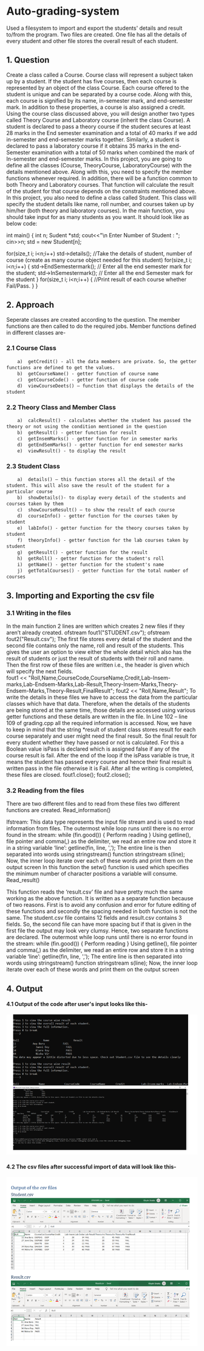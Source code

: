 # Auto-grading-system
Used a filesystem to import and export the students' details and result to/from the program. Two files are created. One file has all the details of every student and other file stores the overall result of each student.

## 1. Question
Create a class called a Course. Course class will represent a subject taken up by a student. If the
student has five courses, then each course is represented by an object of the class Course. Each
course offered to the student is unique and can be separated by a course code. Along with this,
each course is signified by its name, in-semester mark, and end-semester mark. In addition to
these properties, a course is also assigned a credit. 
Using the course class discussed above, you will design another two types called Theory Course
and Laboratory course (inherit the class Course). A student is declared to pass a theory
course if the student secures at least 28 marks in the End semester examination and a total
of 40 marks if we add in-semester and end-semester marks together. Similarly, a student is
declared to pass a laboratory course if it obtains 35 marks in the end-Semester
examination with a total of 50 marks when combined the mark of In-semester and end-semester
marks.
In this project, you are going to define all the classes (Course, TheoryCourse, LaboratoryCourse)
with the details mentioned above. Along with this, you need to specify the member functions
whenever required. In addition, there will be a function common to both Theory and Laboratory
courses. That function will calculate the result of the student for that course depends on the
constraints mentioned above.
In this project, you also need to define a class called Student. This class will specify the student
details like name, roll number, and courses taken up by him/her (both theory and
laboratory courses).
In the main function, you should take input for as many students as you want. It should look like
as below code:

int main()
{
int n;
Sudent *std;
cout&lt;&lt;&quot;\n Enter Number of Student : &quot;;
cin&gt;&gt;n;
std = new Student[n];

for(size_t i; i&lt;n;i++)
std-&gt;details();
//Take the details of student, number of course (create as many course object needed for this
student)
for(size_t i; i&lt;n;i++) {
std-&gt;EndSemestermark(); // Enter all the end semester mark for the student;
std-&gt;InSemestermark(); // Enter all the end Semester mark for the student
}
for(size_t i; i&lt;n;i++) {
//Print result of each course whether Fail/Pass.
}
}

## 2. Approach
Seperate classes are created according to the question. The member functions are then called to do the required jobs. Member functions defined in different classes are-
  ### 2.1 Course Class
        a)	getCredit() - all the data members are private. So, the getter functions are defined to get the values.
        b)	getCourseName() - getter function of course name
        c)	getCourseCode() - getter function of course code
        d)	viewCourseDeets() – function that displays the details of the student  
  ### 2.2 Theory Class and Member Class
        a)	calcResult() - calculates whether the student has passed the theory or not using the condition mentioned in the question
        b)	getResult() - getter function for result
        c)	getInsemMarks() - getter function for in semester marks
        d)	getEndSemMarks() - getter function for end semester marks
        e)	viewResult() - to display the result
  ### 2.3 Student Class
        a)	details() – this function stores all the detail of the student. This will also save the result of the student for a particular course
        b)	showDetails()- to display every detail of the students and courses taken by them
        c)	showCourseResult() – to show the result of each course
        d)	courseInfo() - getter function for the courses taken by student
        e)	labInfo() - getter function for the theory courses taken by student
        f)	theoryInfo() - getter function for the lab courses taken by student
        g)	getResult() - getter function for the result
        h)	getRoll() - getter function for the student's roll
        i)	getName() - getter function for the student's name
        j)	getTotalCourses() - getter function for the total number of courses
        
## 3. Importing and Exporting the csv file
  ### 3.1 Writing in the files
In the main function 2 lines are written which creates 2 new files if they aren’t already created.
ofstream fout1("STUDENT.csv");
ofstream fout2("Result.csv");
The first file stores every detail of the student and the second file contains only the name, roll and result of the students. This gives the user an option to view either the whole detail which also has the result of students or just the result of students with their roll and name. Then the first row of these files are written i.e., the header is given which will specify the next fields.     
fout1 << "Roll,Name,CourseCode,CourseName,Credit,Lab-Insem-marks,Lab-Endsem-Marks,Lab-Result,Theory-Insem-Marks,Theory-Endsem-Marks,Theory-Result,FinalResult";
fout2 << "Roll,Name,Result";
To write the details in these files we have to access the data from the particular classes which have that data. Therefore, when the details of the students are being stored at the same time, those details are accessed using various getter functions and these details are written in the file. In Line 102 – line 109 of grading.cpp all the required information is accessed. Now, we have to keep in mind that the string *result of student class stores result for each course separately and user might need the final result. So the final result for every student whether they have passed or not is calculated. For this a Boolean value isPass is declared which is assigned false if any of the course result is fail. After the end of the loop if the isPass variable is true, it means the student has passed every course and hence their final result is written pass in the file otherwise it is Fail.
After all the writing is completed, these files are closed.
fout1.close(); 
fout2.close();

    
  ### 3.2 Reading from the files
There are two different files and to read from these files two different functions are created.
Read_information()

Ifstream: This data type represents the input file stream and is used to read information from files.
The outermost while loop runs until there is no error found in the stream: while (fin.good()) {
Perform reading }
Using getline(), file pointer and comma(,) as the delimiter, we read an entire row and store it in a string variable ‘line’: getline(fin, line, ','); 
The entire line is then separated into words using stringstream() function stringstream s(line);
Now, the inner loop iterate over each of these words and print them on the output screen
In this function the setw() function is used which specifies the minimum number of character positions a variable will consume.
Read_result()

This function reads the ‘result.csv’ file and have pretty much the same working as the above function. It is written as a separate function because of two reasons. First is to avoid any confusion and error for future editing of these functions and secondly the spacing needed in both function is not the same. The student.csv file contains 12 fields and result.csv contains 3 fields. So, the second file can have more spacing but if that is given in the first file the output may look very clumsy. Hence, two separate functions are declared.
The outermost while loop runs until there is no error found in the stream: while (fin.good()) {
Perform reading }
Using getline(), file pointer and comma(,) as the delimiter, we read an entire row and store it in a string variable ‘line’: getline(fin, line, ','); 
The entire line is then separated into words using stringstream() function stringstream s(line);
Now, the inner loop iterate over each of these words and print them on the output screen


## 4. Output
 #### 4.1 Output of the code after user's input looks like this-
![output of the code](https://github.com/Khushi-Shukla/Auto-grading-system/blob/main/output.png)

#### 4.2 The csv files after successful import of data will look like this- 
![csv files](https://github.com/Khushi-Shukla/Auto-grading-system/blob/main/csvfilesoutput.png)
